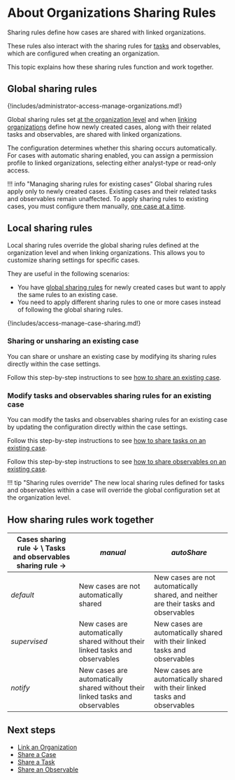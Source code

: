 # About Organizations Sharing Rules

Sharing rules define how cases are shared with linked organizations.

These rules also interact with the sharing rules for [tasks](../../user-guides/analyst-corner/tasks/about-tasks.md) and observables, which are configured when creating an organization.

This topic explains how these sharing rules function and work together.

## Global sharing rules

{!includes/administrator-access-manage-organizations.md!}

Global sharing rules set [at the organization level](create-an-organization.md) and when [linking organizations](link-an-organization.md) define how newly created cases, along with their related tasks and observables, are shared with linked organizations.

The configuration determines whether this sharing occurs automatically. For cases with automatic sharing enabled, you can assign a permission profile to linked organizations, selecting either analyst-type or read-only access.

!!! info "Managing sharing rules for existing cases"
    Global sharing rules apply only to newly created cases. Existing cases and their related tasks and observables remain unaffected. To apply sharing rules to existing cases, you must configure them manually, [one case at a time](#local-sharing-rules).

## Local sharing rules

Local sharing rules override the global sharing rules defined at the organization level and when linking organizations. This allows you to customize sharing settings for specific cases.

They are useful in the following scenarios:

* You have [global sharing rules](#global-sharing-rules) for newly created cases but want to apply the same rules to an existing case.
* You need to apply different sharing rules to one or more cases instead of following the global sharing rules.

{!includes/access-manage-case-sharing.md!}

### Sharing or unsharing an existing case

You can share or unshare an existing case by modifying its sharing rules directly within the case settings.

Follow this step-by-step instructions to see [how to share an existing case](../../user-guides/analyst-corner/cases/share-a-case.md).

### Modify tasks and observables sharing rules for an existing case

You can modify the tasks and observables sharing rules for an existing case by updating the configuration directly within the case settings.

Follow this step-by-step instructions to see [how to share tasks on an existing case](../../user-guides/analyst-corner/tasks/share-a-task.md).

Follow this step-by-step instructions to see [how to share observables on an existing case](../../user-guides/analyst-corner/cases/share-an-observable.md).

!!! tip "Sharing rules override"
    The new local sharing rules defined for tasks and observables within a case will override the global configuration set at the organization level.

## How sharing rules work together

| Cases sharing rule ↓ \ Tasks and observables sharing rule → | *manual* | *autoShare* |
|----------------------------------------------------------|--------------------------------------|--------------------------------------|
| *default* | New cases are not automatically shared | New cases are not automatically shared, and neither are their tasks and observables |
| *supervised* | New cases are automatically shared without their linked tasks and observables| New cases are automatically shared with their linked tasks and observables |
| *notify* | New cases are automatically shared without their linked tasks and observables| New cases are automatically shared with their linked tasks and observables |

## Next steps

* [Link an Organization](link-an-organization.md)
* [Share a Case](../../user-guides/analyst-corner/cases/share-a-case.md)
* [Share a Task](../../user-guides/analyst-corner/tasks/share-a-task.md)
* [Share an Observable](../../user-guides/analyst-corner/cases/share-an-observable.md)